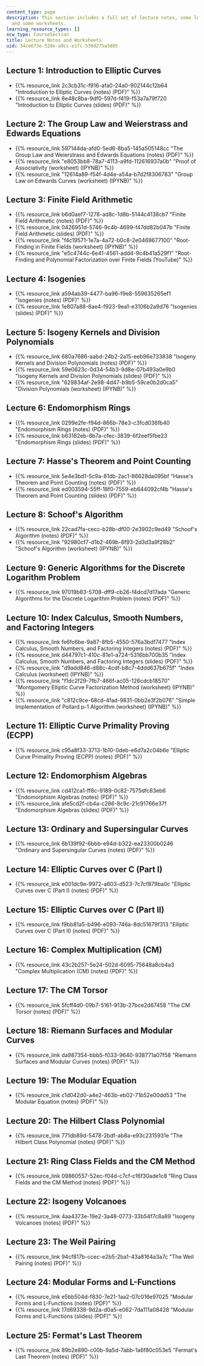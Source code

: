 ```yaml
---
content_type: page
description: This section includes a full set of lecture notes, some lecture slides,
  and some worksheets.
learning_resource_types: []
ocw_type: CourseSection
title: Lecture Notes and Worksheets
uid: 34ce673e-528e-a9cc-e1fc-539d275a3d85
---
```


Lecture 1: Introduction to Elliptic Curves
------------------------------------------

*   {{% resource_link 2c3cb31c-f916-afa0-24a0-902144c12b64 "Introduction to Elliptic Curves (notes) (PDF)" %}}
*   {{% resource_link 8e48c8ba-9df0-597d-f419-f53a7a79f720 "Introduction to Elliptic Curves (slides) (PDF)" %}}

Lecture 2: The Group Law and Weierstrass and Edwards Equations
--------------------------------------------------------------

*   {{% resource_link 597144da-afd0-5ed6-8ba5-145a505148cc "The Group Law and Weierstrass and Edwards Equations (notes) (PDF)" %}}
*   {{% resource_link "e8053bb8-78a7-4113-a9fd-112616937a0b" "Proof of Associativity (worksheet) (IPYNB)" %}}
*   {{% resource_link "12614a89-f54f-4d4e-a54a-b7d2f8306783" "Group Law on Edwards Curves (worksheet) (IPYNB)" %}}

Lecture 3: Finite Field Arithmetic
----------------------------------

*   {{% resource_link b6d0aef7-1278-ad8c-1d8b-5144c4138cb7 "Finite Field Arithmetic (notes) (PDF)" %}}
*   {{% resource_link 0426951d-5746-9c4b-4699-f47dd82b047b "Finite Field Arithmetic (slides) (PDF)" %}}
*   {{% resource_link "f4c19571-1e7a-4a72-b0c8-2e0469677100" "Root-Finding in Finite Fields (worksheet) (IPYNB)" %}}
*   {{% resource_link "e5c4744c-6e41-4561-add4-9c4b41a529f1" "Root-Finding and Polynomial Factorization over Finite Fields (YouTube)" %}}

Lecture 4: Isogenies
--------------------

*   {{% resource_link a594ab39-4477-ba96-f9e8-559635265ef1 "Isogenies (notes) (PDF)" %}}
*   {{% resource_link 1e807a88-8ae4-f923-9ea1-e3106b2a9d76 "Isogenies (slides) (PDF)" %}}

Lecture 5: Isogeny Kernels and Division Polynomials
---------------------------------------------------

*   {{% resource_link 680a7686-aabd-24b2-2a15-eeb96e733838 "Isogeny Kernels and Division Polynomials (notes) (PDF)" %}}
*   {{% resource_link 59e0623c-0d34-54b3-9d8e-07b493a0e9b0 "Isogeny Kernels and Division Polynomials (slides) (PDF)" %}}
*   {{% resource_link "629834af-2e98-4d47-b9b5-59ce0b2d0ca5" "Division Polynomials (worksheet) (IPYNB)" %}}

Lecture 6: Endomorphism Rings
-----------------------------

*   {{% resource_link 0299e2fe-f94d-866b-78e3-c3fcd036fb40 "Endomorphism Rings (notes) (PDF)" %}}
*   {{% resource_link b63182eb-8b7a-cfec-3839-6f2eef5fbe23 "Endomorphism Rings (slides) (PDF)" %}}

Lecture 7: Hasse's Theorem and Point Counting
---------------------------------------------

*   {{% resource_link 5e4e3bd1-5c9a-81db-2ac1-86628da095bf "Hasse's Theorem and Point Counting (notes) (PDF)" %}}
*   {{% resource_link ed003594-55ff-18f0-7559-eb644092cf4b "Hasse's Theorem and Point Counting (slides) (PDF)" %}}

Lecture 8: Schoof's Algorithm
-----------------------------

*   {{% resource_link 22cad7fa-cecc-b28b-df00-2e3902c9ed49 "Schoof's Algorithm (notes) (PDF)" %}}
*   {{% resource_link "92980cf7-d1b2-469b-8f93-2d3d3a9f28b2" "Schoof's Algorithm (worksheet) (IPYNB)" %}}

Lecture 9: Generic Algorithms for the Discrete Logarithm Problem
----------------------------------------------------------------

*   {{% resource_link 97019b83-5708-dff9-cb26-f4dcd7d17ada "Generic Algorithms for the Discrete Logarithm Problem (notes) (PDF)" %}}

Lecture 10: Index Calculus, Smooth Numbers, and Factoring Integers
------------------------------------------------------------------

*   {{% resource_link fe6fc6be-9a87-8fb5-4550-576a3bdf7477 "Index Calculus, Smooth Numbers, and Factoring Integers (notes) (PDF)" %}}
*   {{% resource_link d44797c1-410c-81e1-a724-5316bb700b35 "Index Calculus, Smooth Numbers, and Factoring Integers (slides) (PDF)" %}}
*   {{% resource_link "d9add846-d88c-4cdf-b8c7-4ddd637b675f" "Index Calculus (worksheet) (IPYNB)" %}}
*   {{% resource_link "f1dc2f29-7fb7-466f-ac05-126cdcb18570" "Montgomery Elliptic Curve Factorization Method (worksheet) (IPYNB)" %}}
*   {{% resource_link "c812c9ce-68cd-4fad-9831-0bb2e3f2b076" "Simple Implementation of Pollard p-1 Algorithm (worksheet) (IPYNB)" %}}

Lecture 11: Elliptic Curve Primality Proving (ECPP)
---------------------------------------------------

*   {{% resource_link c95a8f33-3713-1b10-0deb-e6d7a2c04b6e "Elliptic Curve Primality Proving (ECPP) (notes) (PDF)" %}}

Lecture 12: Endomorphism Algebras
---------------------------------

*   {{% resource_link cd412ca1-ff8c-9189-0c82-7575dfc83eb6 "Endomorphism Algebras (notes) (PDF)" %}}
*   {{% resource_link afe5cd2f-cb4a-c286-8c9c-21c91766e37f "Endomorphism Algebras (slides) (PDF)" %}}

Lecture 13: Ordinary and Supersingular Curves
---------------------------------------------

*   {{% resource_link 6b139f92-6bbb-e94d-b322-ea23300b0246 "Ordinary and Supersingular Curves (notes) (PDF)" %}}

Lecture 14: Elliptic Curves over C (Part I)
-------------------------------------------

*   {{% resource_link e001dc9e-9972-a603-d523-7c7cf879ba0c "Elliptic Curves over C (Part I) (notes) (PDF)" %}}

Lecture 15: Elliptic Curves over C (Part II)
--------------------------------------------

*   {{% resource_link f9bb81a5-b496-e093-746a-8dc51679f313 "Elliptic Curves over C (Part II) (notes) (PDF)" %}}

Lecture 16: Complex Multiplication (CM)
---------------------------------------

*   {{% resource_link 43c2b257-5e24-502d-6095-75648a8cb4a3 "Complex Multiplication (CM) (notes) (PDF)" %}}

Lecture 17: The CM Torsor
-------------------------

*   {{% resource_link 5fcff4d0-09b7-5161-913b-27bce2d67458 "The CM Torsor (notes) (PDF)" %}}

Lecture 18: Riemann Surfaces and Modular Curves
-----------------------------------------------

*   {{% resource_link da987354-bbb5-f033-9640-938771a07f58 "Riemann Surfaces and Modular Curves (notes) (PDF)" %}}

Lecture 19: The Modular Equation
--------------------------------

*   {{% resource_link c1d042d0-a4e2-463b-eb02-71b52e00dd53 "The Modular Equation (notes) (PDF)" %}}

Lecture 20: The Hilbert Class Polynomial
----------------------------------------

*   {{% resource_link 771db89d-5478-2bdf-ab8a-e93c2315931e "The Hilbert Class Polynomial (notes) (PDF)" %}}

Lecture 21: Ring Class Fields and the CM Method
-----------------------------------------------

*   {{% resource_link 09860557-52ec-f04d-c7cf-c16f30ade1c8 "Ring Class Fields and the CM Method (notes) (PDF)" %}}

Lecture 22: Isogeny Volcanoes
-----------------------------

*   {{% resource_link 4aa4373e-19e2-3a48-0773-33b54f7c8a89 "Isogeny Volcanoes (notes) (PDF)" %}}

Lecture 23: The Weil Pairing
----------------------------

*   {{% resource_link 94cf817b-ccec-e2b5-2ba1-43a8164a3a7c "The Weil Pairing (notes) (PDF)" %}}

Lecture 24: Modular Forms and L-Functions
-----------------------------------------

*   {{% resource_link e5bb504d-f830-7e21-1aa2-07c016e97025 "Modular Forms and L-Functions (notes) (PDF)" %}}
*   {{% resource_link 17d69338-9d2a-d0a5-e062-7da111a08428 "Modular Forms and L-Functions (slides) (PDF)" %}}

Lecture 25: Fermat's Last Theorem
---------------------------------

*   {{% resource_link 89b2e890-c00b-9a5d-7abb-1a6f80c053e5 "Fermat's Last Theorem (notes) (PDF)" %}}